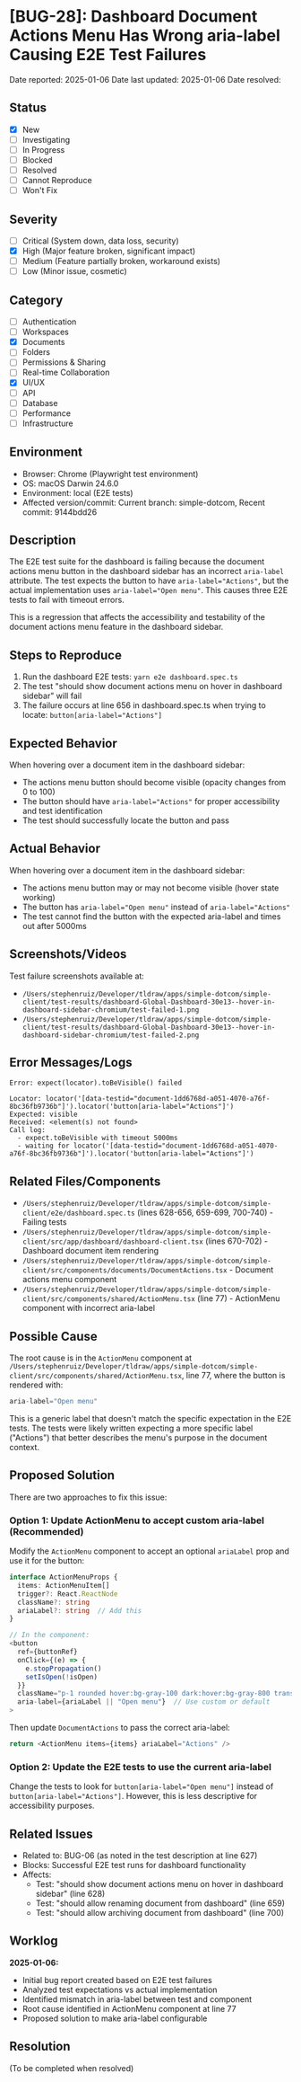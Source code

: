 # [BUG-28]: Dashboard Document Actions Menu Has Wrong aria-label Causing E2E Test Failures

Date reported: 2025-01-06
Date last updated: 2025-01-06
Date resolved:

## Status

- [x] New
- [ ] Investigating
- [ ] In Progress
- [ ] Blocked
- [ ] Resolved
- [ ] Cannot Reproduce
- [ ] Won't Fix

## Severity

- [ ] Critical (System down, data loss, security)
- [x] High (Major feature broken, significant impact)
- [ ] Medium (Feature partially broken, workaround exists)
- [ ] Low (Minor issue, cosmetic)

## Category

- [ ] Authentication
- [ ] Workspaces
- [x] Documents
- [ ] Folders
- [ ] Permissions & Sharing
- [ ] Real-time Collaboration
- [x] UI/UX
- [ ] API
- [ ] Database
- [ ] Performance
- [ ] Infrastructure

## Environment

- Browser: Chrome (Playwright test environment)
- OS: macOS Darwin 24.6.0
- Environment: local (E2E tests)
- Affected version/commit: Current branch: simple-dotcom, Recent commit: 9144bdd26

## Description

The E2E test suite for the dashboard is failing because the document actions menu button in the dashboard sidebar has an incorrect `aria-label` attribute. The test expects the button to have `aria-label="Actions"`, but the actual implementation uses `aria-label="Open menu"`. This causes three E2E tests to fail with timeout errors.

This is a regression that affects the accessibility and testability of the document actions menu feature in the dashboard sidebar.

## Steps to Reproduce

1. Run the dashboard E2E tests: `yarn e2e dashboard.spec.ts`
2. The test "should show document actions menu on hover in dashboard sidebar" will fail
3. The failure occurs at line 656 in dashboard.spec.ts when trying to locate: `button[aria-label="Actions"]`

## Expected Behavior

When hovering over a document item in the dashboard sidebar:
- The actions menu button should become visible (opacity changes from 0 to 100)
- The button should have `aria-label="Actions"` for proper accessibility and test identification
- The test should successfully locate the button and pass

## Actual Behavior

When hovering over a document item in the dashboard sidebar:
- The actions menu button may or may not become visible (hover state working)
- The button has `aria-label="Open menu"` instead of `aria-label="Actions"`
- The test cannot find the button with the expected aria-label and times out after 5000ms

## Screenshots/Videos

Test failure screenshots available at:
- `/Users/stephenruiz/Developer/tldraw/apps/simple-dotcom/simple-client/test-results/dashboard-Global-Dashboard-30e13--hover-in-dashboard-sidebar-chromium/test-failed-1.png`
- `/Users/stephenruiz/Developer/tldraw/apps/simple-dotcom/simple-client/test-results/dashboard-Global-Dashboard-30e13--hover-in-dashboard-sidebar-chromium/test-failed-2.png`

## Error Messages/Logs

```
Error: expect(locator).toBeVisible() failed

Locator: locator('[data-testid="document-1dd6768d-a051-4070-a76f-8bc36fb9736b"]').locator('button[aria-label="Actions"]')
Expected: visible
Received: <element(s) not found>
Call log:
  - expect.toBeVisible with timeout 5000ms
  - waiting for locator('[data-testid="document-1dd6768d-a051-4070-a76f-8bc36fb9736b"]').locator('button[aria-label="Actions"]')
```

## Related Files/Components

- `/Users/stephenruiz/Developer/tldraw/apps/simple-dotcom/simple-client/e2e/dashboard.spec.ts` (lines 628-656, 659-699, 700-740) - Failing tests
- `/Users/stephenruiz/Developer/tldraw/apps/simple-dotcom/simple-client/src/app/dashboard/dashboard-client.tsx` (lines 670-702) - Dashboard document item rendering
- `/Users/stephenruiz/Developer/tldraw/apps/simple-dotcom/simple-client/src/components/documents/DocumentActions.tsx` - Document actions menu component
- `/Users/stephenruiz/Developer/tldraw/apps/simple-dotcom/simple-client/src/components/shared/ActionMenu.tsx` (line 77) - ActionMenu component with incorrect aria-label

## Possible Cause

The root cause is in the `ActionMenu` component at `/Users/stephenruiz/Developer/tldraw/apps/simple-dotcom/simple-client/src/components/shared/ActionMenu.tsx`, line 77, where the button is rendered with:

```typescript
aria-label="Open menu"
```

This is a generic label that doesn't match the specific expectation in the E2E tests. The tests were likely written expecting a more specific label ("Actions") that better describes the menu's purpose in the document context.

## Proposed Solution

There are two approaches to fix this issue:

### Option 1: Update ActionMenu to accept custom aria-label (Recommended)
Modify the `ActionMenu` component to accept an optional `ariaLabel` prop and use it for the button:

```typescript
interface ActionMenuProps {
  items: ActionMenuItem[]
  trigger?: React.ReactNode
  className?: string
  ariaLabel?: string  // Add this
}

// In the component:
<button
  ref={buttonRef}
  onClick={(e) => {
    e.stopPropagation()
    setIsOpen(!isOpen)
  }}
  className="p-1 rounded hover:bg-gray-100 dark:hover:bg-gray-800 transition-colors"
  aria-label={ariaLabel || "Open menu"}  // Use custom or default
>
```

Then update `DocumentActions` to pass the correct aria-label:
```typescript
return <ActionMenu items={items} ariaLabel="Actions" />
```

### Option 2: Update the E2E tests to use the current aria-label
Change the tests to look for `button[aria-label="Open menu"]` instead of `button[aria-label="Actions"]`. However, this is less descriptive for accessibility purposes.

## Related Issues

- Related to: BUG-06 (as noted in the test description at line 627)
- Blocks: Successful E2E test runs for dashboard functionality
- Affects:
  - Test: "should show document actions menu on hover in dashboard sidebar" (line 628)
  - Test: "should allow renaming document from dashboard" (line 659)
  - Test: "should allow archiving document from dashboard" (line 700)

## Worklog

**2025-01-06:**
- Initial bug report created based on E2E test failures
- Analyzed test expectations vs actual implementation
- Identified mismatch in aria-label between test and component
- Root cause identified in ActionMenu component at line 77
- Proposed solution to make aria-label configurable

## Resolution

(To be completed when resolved)